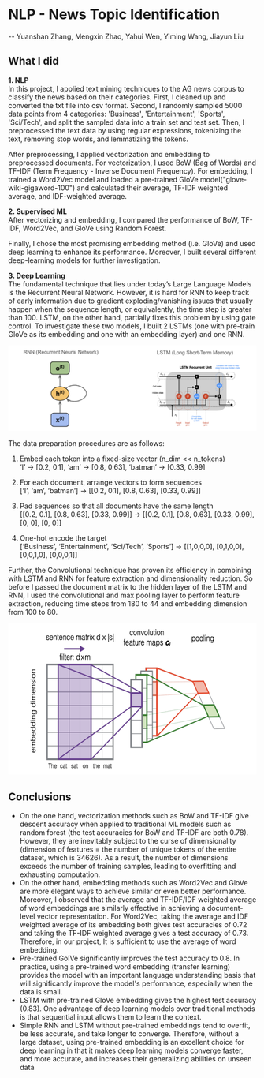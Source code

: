 # NLP - News Topic Identification
-- Yuanshan Zhang, Mengxin Zhao, Yahui Wen, Yiming Wang, Jiayun Liu

## What I did
**1. NLP**\
In this project, I applied text mining techniques to the AG news corpus to classify the news based on their categories. First, I cleaned up and converted the txt file into csv format. Second, I randomly sampled 5000 data points from 4 categories:  'Business', 'Entertainment', 'Sports', 'Sci/Tech', and split the sampled data into a train set and test set. Then, I preprocessed the text data by using regular expressions, tokenizing the text, removing stop words, and lemmatizing the tokens. 

After preprocessing, I applied vectorization and embedding to preprocessed documents. For vectorization, I used BoW (Bag of Words) and TF-IDF (Term Frequency - Inverse Document Frequency). For embedding, I trained a Word2Vec model and loaded a pre-trained GloVe model("glove-wiki-gigaword-100") and calculated their average, TF-IDF weighted average, and IDF-weighted average. 

**2. Supervised ML**\
After vectorizing and embedding, I compared the performance of BoW, TF-IDF, Word2Vec, and GloVe using Random Forest. 

Finally, I chose the most promising embedding method (i.e. GloVe) and used deep learning to enhance its performance. Moreover, I built several different deep-learning models for further investigation. 

**3. Deep Learning**\
The fundamental technique that lies under today’s Large Language Models is the Recurrent Neural Network. However, it is hard for RNN to keep track of early information due to gradient exploding/vanishing issues that usually happen when the sequence length, or equivalently, the time step is greater than 100. LSTM, on the other hand, partially fixes this problem by using gate control. To investigate these two models, I built 2 LSTMs (one with pre-train GloVe as its embedding and one with an embedding layer) and one RNN. 

![示例图片](Images/RNN-LSTM.png)

The data preparation procedures are as follows:
1. Embed each token into a fixed-size vector (n_dim << n_tokens)\
‘I’ → [0.2, 0.1], ‘am’ → [0.8, 0.63], ‘batman’ → [0.33, 0.99]

3. For each document, arrange vectors to form sequences\
[‘I’, ‘am’, ‘batman’] → [[0.2, 0.1], [0.8, 0.63], [0.33, 0.99]]

4. Pad sequences so that all documents have the same length\
[[0.2, 0.1], [0.8, 0.63], [0.33, 0.99]] → [[0.2, 0.1], [0.8, 0.63], [0.33, 0.99], [0, 0], [0, 0]]

5. One-hot encode the target\
[‘Business’, ‘Entertainment’, ‘Sci/Tech’, ‘Sports’] → [[1,0,0,0], [0,1,0,0], [0,0,1,0], [0,0,0,1]]

Further, the Convolutional technique has proven its efficiency in combining with LSTM and RNN for feature extraction and dimensionality reduction. So before I passed the document matrix to the hidden layer of the LSTM and RNN, I used the convolutional and max pooling layer to perform feature extraction, reducing time steps from 180 to 44 and embedding dimension from 100 to 80.

<img src="Images/Convolution-Maxpooling.png" alt="示例图片" width="620" height="307">

## Conclusions
* On the one hand, vectorization methods such as BoW and TF-IDF give descent accuracy when applied to traditional ML models such as random forest (the test accuracies for BoW and TF-IDF are both 0.78). However, they are inevitably subject to the curse of dimensionality (dimension of features = the number of unique tokens of the entire dataset, which is 34626). As a result, the number of dimensions exceeds the number of training samples, leading to overfitting and exhausting computation.
* On the other hand, embedding methods such as Word2Vec and GloVe are more elegant ways to achieve similar or even better performance. Moreover, I observed that the average and TF-IDF/IDF weighted average of word embeddings are similarly effective in achieving a document-level vector representation. For Word2Vec, taking the average and IDF weighted average of its embedding both gives test accuracies of 0.72 and taking the TF-IDF weighted average gives a test accuracy of 0.73. Therefore, in our project, It is sufficient to use the average of word embedding.
* Pre-trained GolVe significantly improves the test accuracy to 0.8. In practice, using a pre-trained word embedding (transfer learning) provides the model with an important language understanding basis that will significantly improve the model's performance, especially when the data is small.
* LSTM with pre-trained GloVe embedding gives the highest test accuracy (0.83). One advantage of deep learning models over traditional methods is that sequential input allows them to learn the context.
* Simple RNN and LSTM without pre-trained embeddings tend to overfit, be less accurate, and take longer to converge. Therefore, without a large dataset, using pre-trained embedding is an excellent choice for deep learning in that it makes deep learning models converge faster, and more accurate, and increases their generalizing abilities on unseen data

